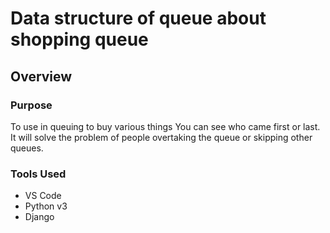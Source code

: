 # Data structure of queue about shopping queue
## Overview
### Purpose
To use in queuing to buy various things You can see who came first or last. It will solve the problem of people overtaking the queue or skipping other queues.

### Tools Used

* VS Code
* Python v3
* Django